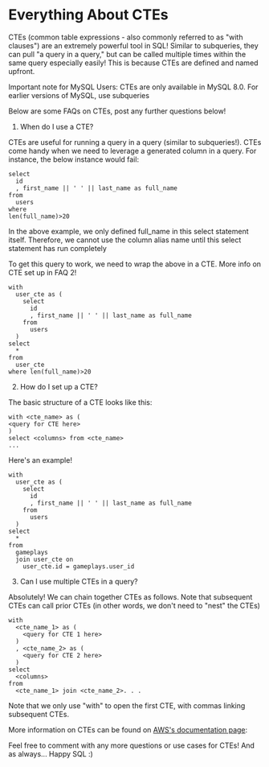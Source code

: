 # Everything About CTEs

CTEs (common table expressions - also commonly referred to as "with clauses") are an extremely powerful tool in SQL! Similar to subqueries, they can pull "a query in a query," but can be called multiple times within the same query especially easily! This is because CTEs are defined and named upfront.

Important note for MySQL Users: CTEs are only available in MySQL 8.0. For earlier versions of MySQL, use subqueries

Below are some FAQs on CTEs, post any further questions below!

1. When do I use a CTE?

CTEs are useful for running a query in a query (similar to subqueries!). CTEs come handy when we need to leverage a generated column in a query. For instance, the below instance would fail:

    select
      id
      , first_name || ' ' || last_name as full_name
    from
      users
    where
    len(full_name)>20

In the above example, we only defined full_name in this select statement itself. Therefore, we cannot use the column alias name until this select statement has run completely

To get this query to work, we need to wrap the above in a CTE. More info on CTE set up in FAQ 2!

	with
	  user_cte as (
	    select
	      id
	      , first_name || ' ' || last_name as full_name
	    from
	      users
	  )
	select
	  *
	from
	  user_cte
	where len(full_name)>20

2. How do I set up a CTE?

The basic structure of a CTE looks like this:

	with <cte_name> as (
	<query for CTE here>
	)
	select <columns> from <cte_name>
	...

Here's an example!

	with
	  user_cte as (
	    select
	      id
	      , first_name || ' ' || last_name as full_name
	    from
	      users
	  )
	select
	  *
	from
	  gameplays
	  join user_cte on
	    user_cte.id = gameplays.user_id

3. Can I use multiple CTEs in a query?

Absolutely! We can chain together CTEs as follows. Note that subsequent CTEs can call prior CTEs (in other words, we don't need to "nest" the CTEs)

	with
	  <cte_name_1> as (
	    <query for CTE 1 here>
	  )
	  , <cte_name_2> as (
	    <query for CTE 2 here>
	  )
	select
	  <columns>
	from
	  <cte_name_1> join <cte_name_2>. . .

Note that we only use "with" to open the first CTE, with commas linking subsequent CTEs.

More information on CTEs can be found on [AWS's documentation page](https://docs.aws.amazon.com/redshift/latest/dg/r_WITH_clause.html): 

Feel free to comment with any more questions or use cases for CTEs! And as always... Happy SQL :)